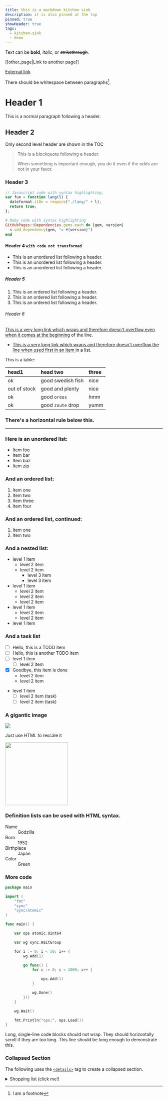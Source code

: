 ```yaml
---
title: this is a markdown kitchen sink
description: it is also pinned at the top
pinned: true
showHeader: true
tags:
  - kitchen-sink
  - demo
---
```


Text can be **bold**, _italic_, or ~~strikethrough~~.

[[other_page|Link to another page]]

[External link](https://github.com/mstcl/pher)

There should be whitespace between paragraphs[^1].

[^1]: I am a footnote

# Header 1

This is a normal paragraph following a header.

## Header 2

Only second level header are shown in the TOC

> This is a blockquote following a header.
>
> When something is important enough, you do it even if the odds are not in your favor.

### Header 3

```js
// Javascript code with syntax highlighting.
var fun = function lang(l) {
  dateformat.i18n = require("./lang/" + l);
  return true;
};
```

```ruby
# Ruby code with syntax highlighting
GitHubPages::Dependencies.gems.each do |gem, version|
  s.add_dependency(gem, "= #{version}")
end
```

#### Header 4 `with code not transformed`

- This is an unordered list following a header.
- This is an unordered list following a header.
- This is an unordered list following a header.

##### Header 5

1. This is an ordered list following a header.
1. This is an ordered list following a header.
1. This is an ordered list following a header.

###### Header 6

[This is a very long link which wraps and therefore doesn't overflow
even when it comes at the beginning](.) of the line.

- [This is a very long link which wraps and therefore doesn't overflow the line
  when used first in an item ](.) in a list.

This is a table:

| head1        | head two          | three |
| :----------- | :---------------- | :---- |
| ok           | good swedish fish | nice  |
| out of stock | good and plenty   | nice  |
| ok           | good `oreos`      | hmm   |
| ok           | good `zoute` drop | yumm  |

### There's a horizontal rule below this.

______________________________________________________________________

### Here is an unordered list:

- Item foo
- Item bar
- Item baz
- Item zip

### And an ordered list:

1. Item one
1. Item two
1. Item three
1. Item four

### And an ordered list, continued:

1. Item one
1. Item two

### And a nested list:

- level 1 item
  - level 2 item
  - level 2 item
    - level 3 item
    - level 3 item
- level 1 item
  - level 2 item
  - level 2 item
  - level 2 item
- level 1 item
  - level 2 item
  - level 2 item
- level 1 item

### And a task list

- [ ] Hello, this is a TODO item
- [ ] Hello, this is another TODO item
- [ ] level 1 item
  - [ ] level 2 item
- [x] Goodbye, this item is done
  - level 2 item
  - level 2 item
- level 1 item
  - [ ] level 2 item (task)
  - [ ] level 2 item (task)

### A gigantic image

![](./assets/midsummer.png)

Just use HTML to rescale it

<img src="./assets/midsummer.png" width="200">

### Definition lists can be used with HTML syntax.

<dl>
<dt>Name</dt>
<dd>Godzilla</dd>
<dt>Born</dt>
<dd>1952</dd>
<dt>Birthplace</dt>
<dd>Japan</dd>
<dt>Color</dt>
<dd>Green</dd>
</dl>

### More code

```go
package main

import (
    "fmt"
    "sync"
    "sync/atomic"
)

func main() {

    var ops atomic.Uint64

    var wg sync.WaitGroup

    for i := 0; i < 50; i++ {
        wg.Add(1)

        go func() {
            for c := 0; c < 1000; c++ {

                ops.Add(1)
            }

            wg.Done()
        }()
    }

    wg.Wait()

    fmt.Println("ops:", ops.Load())
}
```

Long, single-line code blocks should not wrap. They should horizontally scroll if they are too long. This line should be long enough to demonstrate this.

### Collapsed Section

The following uses the [`<details>`](https://docs.github.com/en/get-started/writing-on-github/working-with-advanced-formatting/organizing-information-with-collapsed-sections) tag to create a collapsed section.

<details markdown="block">
<summary>Shopping list (click me!)</summary>

This is content inside a `<details>` dropdown.

- [ ] Apples
- [ ] Oranges
- [ ] Milk

</details>
